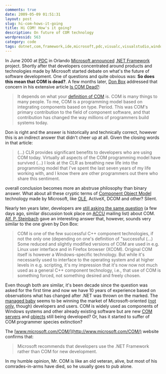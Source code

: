 ```yaml
---
comments: true
date: 2009-05-09 01:51:31
layout: post
slug: hi-com-hows-it-going
title: Hi COM! How's it going?
description: On future of COM technology
wordpressid: 563
category: code
tags: dotnet,com,framework,ide,microsoft,pdc,visualc,visualstudio,windows
---
```


In June 2000 at [PDC](http://en.wikipedia.org/wiki/Professional_Developers_Conference) in Orlando [Microsoft announced](http://www.microsoft.com/presspass/press/2000/Jul00/PDCDeliversPR.mspx) [.NET Framework](http://en.wikipedia.org/wiki/Microsoft_.NET#Microsoft_.NET) project. Shortly after that developers concentrated around products and technologies made by Microsoft started debate on what's the future of software development. One of questions and quite obvious was: **So does this mean that COM is dead?**. A few months later, [Don Box](http://en.wikipedia.org/wiki/Don_Box) addressed that concern in his extensive article [Is COM Dead?](http://msdn.microsoft.com/en-us/magazine/cc301471.aspx):


> It depends on what your [definition of COM](http://en.wikipedia.org/wiki/Component_Object_Model) is. 
> COM is many things to many people. To me, COM is a programming model based on integrating 
> components based on type. Period. This was COM's primary contribution to the field of component 
> software, and that contribution has changed the way millions of programmers build systems today.

Don is right and the answer is historically and technically correct, however this is an indirect answer that didn't cheer up at all. Given the closing words in that article:

> (...) CLR provides significant benefits to developers who are using COM today. Virtually all 
> aspects of the COM programming model have survived (...) I look at the CLR as breathing new 
> life into the programming model that I've spent the last seven years of my life working with, 
> and I know there are other programmers out there who share this sentiment.


overall conclusion becomes more an abstruse philosophy than binary answer. What about all these cryptic terms of [Component Object Model](http://c2.com/cgi/wiki?ComponentObjectModel) technology made by Microsoft, like [OLE](http://en.wikipedia.org/wiki/Object_Linking_and_Embedding), ActiveX, DCOM and other? Silent.


Nearly ten years later, developers are [still asking the same question](http://groups.google.com/group/comp.lang.c++/browse_thread/thread/7e4032e096d0b8bf) (a few days ago, similar discussion took place on [ACCU](http://accu.org/) mailing list) about COM. [Alf. P. Steinbach](http://alfps.izfree.com/) gave an interesting answer that, however, sounds very similar to the one given by Don Box:


> COM is one of the few successful C++ component technologies, if not the only one 
> (depending on one's definition of "successful (...) Some reduced and slightly modified versions of 
> COM are used in e.g. Linux user interface and in Firefox browser (XCOM). Original COM itself is 
> however a Windows-specific technology. But while it's necessarily used to interface to the operating 
> system and at higher levels in e.g. scripting, it's my impression that it's now now not much used 
> as a general C++ component technology, i.e., that use of COM is something forced, not something desired and freely chosen.


Even though both are similar, it's been decade since the question was asked for the first time and now we have 10 years of experience based on observations what has changed after .NET was thrown on the marked. The [managed baby](http://blogs.msdn.com/brada/archive/2004/01/09/48925.aspx) seems to be winning the market of Microsoft-oriented ([not only](http://www.mono-project.com/), though) developers and users. COM is widely used as components of Windows systems  and other already existing software but are new [COM servers](http://en.wikipedia.org/wiki/Component_Object_Model#COM_as_an_object_framework) and [objects](http://c2.com/cgi/wiki?AreComponentsObjects) still being developed? Or, has it started to suffer of COM programmer species extinction?


The [www.microsoft.com/COM/](http://www.microsoft.com/COM/) website confirms that:


> Microsoft recommends that developers use the .NET Framework rather than COM for new development.


In my humble opinion, Mr. COM is like an old veteran, alive, but most of his comrades-in-arms have died, so he usually goes to pub alone.
